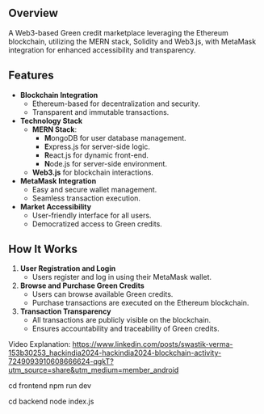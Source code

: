## Overview
A Web3-based Green credit marketplace leveraging the Ethereum blockchain, utilizing the MERN stack, Solidity and Web3.js, with MetaMask integration for enhanced accessibility and transparency.


## Features
- **Blockchain Integration**
  - Ethereum-based for decentralization and security.
  - Transparent and immutable transactions.
- **Technology Stack**
  - **MERN Stack**:
    - **M**ongoDB for user database management.
    - **E**xpress.js for server-side logic.
    - **R**eact.js for dynamic front-end.
    - **N**ode.js for server-side environment.
  - **Web3.js** for blockchain interactions.
- **MetaMask Integration**
  - Easy and secure wallet management.
  - Seamless transaction execution.
- **Market Accessibility**
  - User-friendly interface for all users.
  - Democratized access to Green credits.


## How It Works
1. **User Registration and Login**
   - Users register and log in using their MetaMask wallet.
2. **Browse and Purchase Green Credits**
   - Users can browse available Green credits.
   - Purchase transactions are executed on the Ethereum blockchain.
3. **Transaction Transparency**
   - All transactions are publicly visible on the blockchain.
   - Ensures accountability and traceability of Green credits.
  
Video Explanation: https://www.linkedin.com/posts/swastik-verma-153b30253_hackindia2024-hackindia2024-blockchain-activity-7249093910608666624-qgkT?utm_source=share&utm_medium=member_android





   cd frontend
   npm run dev


   cd backend
   node index.js
